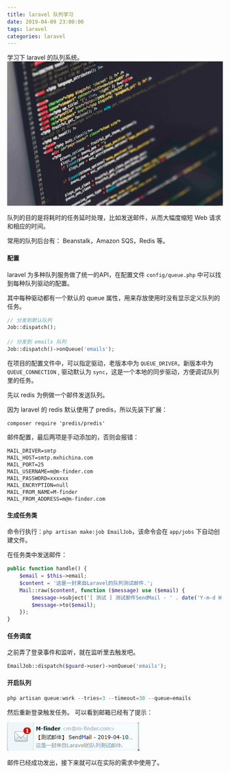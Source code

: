 ```yaml
---
title: laravel 队列学习
date: 2019-04-09 23:00:00
tags: laravel
categories: laravel
---
```


学习下 laravel 的队列系统。
![](laravel-queues/laravel.jpg)

队列的目的是将耗时的任务延时处理，比如发送邮件，从而大幅度缩短 Web 请求和相应的时间。

常用的队列后台有： Beanstalk，Amazon SQS，Redis 等。
<!-- more -->

#### 配置
laravel 为多种队列服务做了统一的API，在配置文件 `config/queue.php` 中可以找到每种队列驱动的配置。

其中每种驱动都有一个默认的 queue 属性，用来存放使用时没有显示定义队列的任务。

```php
// 分发到默认队列
Job::dispatch();

// 分发到 emails 队列
Job::dispatch()->onQueue('emails');
```

在项目的配置文件中，可以指定驱动，老版本中为 `QUEUE_DRIVER`，新版本中为`QUEUE_CONNECTION` , 驱动默认为 `sync`，这是一个本地的同步驱动，方便调试队列里的任务。

先以 redis 为例做一个邮件发送队列。

因为 laravel 的 redis 默认使用了 predis，所以先装下扩展：

```composer
composer require 'predis/predis'
```

邮件配置，最后两项是手动添加的，否则会报错：
```env
MAIL_DRIVER=smtp
MAIL_HOST=smtp.mxhichina.com
MAIL_PORT=25
MAIL_USERNAME=m@m-finder.com
MAIL_PASSWORD=xxxxxx
MAIL_ENCRYPTION=null
MAIL_FROM_NAME=M-finder
MAIL_FROM_ADDRESS=m@m-finder.com
```

#### 生成任务类
命令行执行：`php artisan make:job EmailJob`，该命令会在 `app/jobs` 下自动创建文件。

在任务类中发送邮件：
```php
public function handle() {
    $email = $this->email;
    $content = '这是一封来自Laravel的队列测试邮件.';
    Mail::raw($content, function ($message) use ($email) {
        $message->subject('[ 测试 ] 测试邮件SendMail - ' . date('Y-m-d H:i:s'));
        $message->to($email);
    });
}
```

#### 任务调度

之前弄了登录事件和监听，就在监听里去触发吧。

```php
EmailJob::dispatch($guard->user)->onQueue('emails');
```

#### 开启队列
```php
php artisan queue:work --tries=3 --timeout=30 --queue=emails 
```

然后重新登录触发任务。
可以看到邮箱已经有了提示：

![邮件通知](laravel-queues/email.png)

邮件已经成功发出，接下来就可以在实际的需求中使用了。
